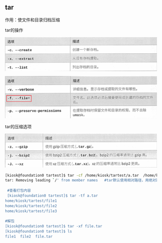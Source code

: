 ## tar

作用：使文件和目录归档压缩

tar的操作

![image-20201029093600904](../img/image-20201029093600904.png)

![image-20201029093630931](../img/image-20201029093630931.png)

tar的压缩选项

![image-20201029093751334](../img/image-20201029093751334.png)

```bash
[kiosk@foundation0 tartest]$ tar -cf /home/kiosk/tartest/a.tar  /home/kiosk/tartest/file{1..3}
tar: Removing leading `/' from member names   #tar默认使用相对路径，用绝对路径打包解包时也会解包成绝对路径
 
 #查看打包内容
 [kiosk@foundation0 tartest]$ tar -tf a.tar 
home/kiosk/tartest/file1
home/kiosk/tartest/file2
home/kiosk/tartest/file3

#解包
[kiosk@foundation0 tartest]$ tar -xf file.tar 
[kiosk@foundation0 tartest]$ ls
file1  file2  file.tar

```

